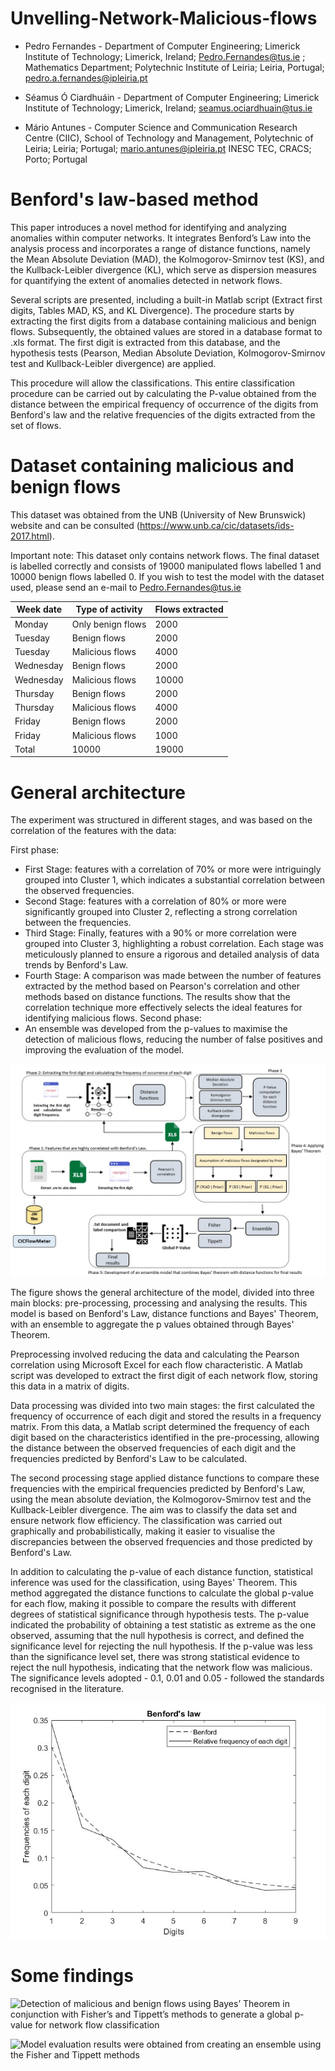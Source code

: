 # Unvelling-Network-Malicious-flows

+ Pedro Fernandes - Department of Computer Engineering; Limerick Institute of Technology; Limerick, Ireland; Pedro.Fernandes@tus.ie ; Mathematics Department; Polytechnic Institute of Leiria; Leiria, Portugal; pedro.a.fernandes@ipleiria.pt

+ Séamus Ó Ciardhuáin - Department of Computer Engineering; Limerick Institute of Technology; Limerick, Ireland; seamus.ociardhuain@tus.ie

+ Mário Antunes - Computer Science and Communication Research Centre (CIIC), School of Technology and Management, Polytechnic of Leiria; Leiria; Portugal; mario.antunes@ipleiria.pt INESC TEC, CRACS; Porto; Portugal

# Benford's law-based method 

This paper introduces a novel method for identifying and analyzing anomalies within computer networks. It integrates Benford’s Law into the analysis process and incorporates a range of distance functions, namely the Mean Absolute Deviation (MAD), the Kolmogorov-Smirnov test (KS), and the Kullback-Leibler divergence (KL), which serve as dispersion measures for quantifying the extent of anomalies detected in network flows. 

Several scripts are presented, including a built-in Matlab script (Extract first digits, Tables MAD, KS, and KL Divergence). The procedure starts by extracting the first digits from a database containing malicious and benign flows. 
Subsequently, the obtained values are stored in a database format to .xls format. The first digit is extracted from this database, and the hypothesis tests (Pearson, Median Absolute Deviation, Kolmogorov-Smirnov test and Kullback-Leibler divergence) are applied. 

This procedure will allow the classifications. This entire classification procedure can be carried out by calculating the P-value obtained from the distance between the empirical frequency of occurrence of the digits from Benford's law and the relative frequencies of the digits extracted from the set of flows. 

# Dataset containing malicious and benign flows

This dataset was obtained from the UNB (University of New Brunswick) website and can be consulted (https://www.unb.ca/cic/datasets/ids-2017.html).

Important note: 
This dataset only contains network flows.
The final dataset is labelled correctly and consists of 19000 manipulated flows labelled 1 and 10000 benign flows labelled 0. 
If you wish to test the model with the dataset used, please send an e-mail to Pedro.Fernandes@tus.ie 

| Week date | Type of activity | Flows extracted | 
| ---- | ---- | ---- | 
| Monday| Only benign flows | 2000 | 
| Tuesday| Benign flows | 2000 |  
| Tuesday| Malicious flows | 4000 |  
| Wednesday| Benign flows | 2000 |  
| Wednesday| Malicious flows | 10000 |  
| Thursday| Benign flows | 2000 |
| Thursday | Malicious flows | 4000 |   
| Friday | Benign flows | 2000 |
| Friday| Malicious flows | 1000 |
| Total | 10000 | 19000 |

# General architecture 

The experiment was structured in different stages, and was based on the correlation of the features with the data:

First phase:
 + First Stage: features with a correlation of $70\%$ or more were intriguingly grouped into Cluster 1, which indicates a substantial correlation between the observed frequencies.
 + Second Stage: features with a correlation of $80\%$ or more were significantly grouped into Cluster 2, reflecting a strong correlation between the frequencies.
 + Third Stage: Finally, features with a $90\%$ or more correlation were grouped into Cluster 3, highlighting a robust correlation. Each stage was meticulously planned to ensure a rigorous and detailed analysis of data trends by Benford's Law.
+ Fourth Stage: A comparison was made between the number of features extracted by the method based on Pearson's correlation and other methods based on distance functions. The results show that the correlation technique more effectively selects the ideal features for identifying malicious flows.
Second phase:
+ An ensemble was developed from the p-values to maximise the detection of malicious flows, reducing the number of false positives and improving the evaluation of the model.

![General architecture](Arquitetura_geral_inicial.jpg) 

The figure shows the general architecture of the model, divided into three main blocks: pre-processing, processing and analysing the results. This model is based on Benford's Law, distance functions and Bayes' Theorem, with an ensemble to aggregate the p values obtained through Bayes' Theorem.

Preprocessing involved reducing the data and calculating the Pearson correlation using Microsoft Excel for each flow characteristic. A Matlab script was developed to extract the first digit of each network flow, storing this data in a matrix of digits.

Data processing was divided into two main stages: the first calculated the frequency of occurrence of each digit and stored the results in a frequency matrix. From this data, a Matlab script determined the frequency of each digit based on the characteristics identified in the pre-processing, allowing the distance between the observed frequencies of each digit and the frequencies predicted by Benford's Law to be calculated.

The second processing stage applied distance functions to compare these frequencies with the empirical frequencies predicted by Benford's Law, using the mean absolute deviation, the Kolmogorov-Smirnov test and the Kullback-Leibler divergence. The aim was to classify the data set and ensure network flow efficiency. The classification was carried out graphically and probabilistically, making it easier to visualise the discrepancies between the observed frequencies and those predicted by Benford's Law.

In addition to calculating the p-value of each distance function, statistical inference was used for the classification, using Bayes' Theorem. This method aggregated the distance functions to calculate the global p-value for each flow, making it possible to compare the results with different degrees of statistical significance through hypothesis tests. The p-value indicated the probability of obtaining a test statistic as extreme as the one observed, assuming that the null hypothesis is correct, and defined the significance level for rejecting the null hypothesis. If the p-value was less than the significance level set, there was strong statistical evidence to reject the null hypothesis, indicating that the network flow was malicious. The significance levels adopted - 0.1, 0.01 and 0.05 - followed the standards recognised in the literature.

![Benford_law and ](Cluster_4.jpg) 

# Some findings

![Detection of malicious and benign flows using Bayes’ Theorem in conjunction with Fisher’s
and Tippett’s methods to generate a global p-value for network flow classification](table_1.jpg)

![Model evaluation results were obtained from creating an ensemble using the Fisher and
Tippett methods](table_2.jpg)









